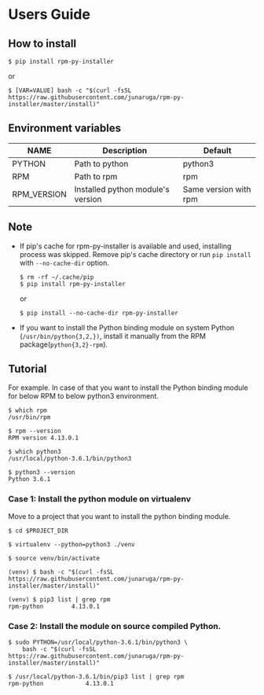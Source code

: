 # Users Guide

## How to install

```
$ pip install rpm-py-installer
```
or

```
$ [VAR=VALUE] bash -c "$(curl -fsSL https://raw.githubusercontent.com/junaruga/rpm-py-installer/master/install)"
```

## Environment variables

| NAME | Description | Default |
| ---- | ----------- | ------- |
| PYTHON | Path to python | python3 |
| RPM | Path to rpm | rpm |
| RPM_VERSION | Installed python module's version | Same version with rpm |


## Note

- If pip's cache for rpm-py-installer is available and used, installing process was skipped. Remove pip's cache directory or run `pip install` with `--no-cache-dir` option.

  ```
  $ rm -rf ~/.cache/pip
  $ pip install rpm-py-installer
  ```

  or

  ```
  $ pip install --no-cache-dir rpm-py-installer
  ```

- If you want to install the Python binding module on system Python (`/usr/bin/python{3,2,})`, install it manually from the RPM package(`python{3,2}-rpm`).


## Tutorial

For example.
In case of that you want to install the Python binding module for below RPM
to below python3 environment.

```
$ which rpm
/usr/bin/rpm

$ rpm --version
RPM version 4.13.0.1
```

```
$ which python3
/usr/local/python-3.6.1/bin/python3

$ python3 --version
Python 3.6.1
```

### Case 1: Install the python module on virtualenv

Move to a project that you want to install the python binding module.

```
$ cd $PROJECT_DIR

$ virtualenv --python=python3 ./venv

$ source venv/bin/activate
```

```
(venv) $ bash -c "$(curl -fsSL https://raw.githubusercontent.com/junaruga/rpm-py-installer/master/install)"
```

```
(venv) $ pip3 list | grep rpm
rpm-python        4.13.0.1
```

### Case 2: Install the module on source compiled Python.

```
$ sudo PYTHON=/usr/local/python-3.6.1/bin/python3 \
    bash -c "$(curl -fsSL https://raw.githubusercontent.com/junaruga/rpm-py-installer/master/install)"
```

```
$ /usr/local/python-3.6.1/bin/pip3 list | grep rpm
rpm-python            4.13.0.1
```
